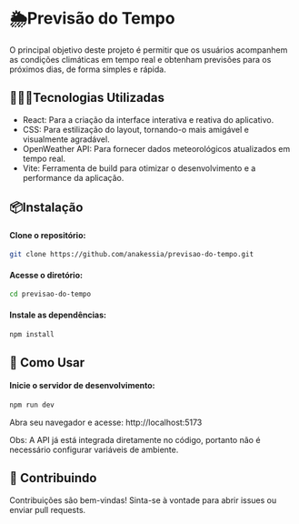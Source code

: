 # 🌦Previsão do Tempo
O principal objetivo deste projeto é permitir que os usuários acompanhem as condições climáticas em tempo real e obtenham previsões para os próximos dias, de forma simples e rápida.

## 👩🏽‍💻Tecnologias Utilizadas
- React: Para a criação da interface interativa e reativa do aplicativo.
- CSS: Para estilização do layout, tornando-o mais amigável e visualmente agradável.
- OpenWeather API: Para fornecer dados meteorológicos atualizados em tempo real.
- Vite: Ferramenta de build para otimizar o desenvolvimento e a performance da aplicação.

## 📦Instalação
<h4>Clone o repositório:</h4>

```bash
git clone https://github.com/anakessia/previsao-do-tempo.git

```
<h4>Acesse o diretório:</h4>

```bash
cd previsao-do-tempo

```
<h4>Instale as dependências:</h4>

```bash
npm install

```

## 🚀 Como Usar
<h4>Inicie o servidor de desenvolvimento:</h4>

```bash
npm run dev

```
Abra seu navegador e acesse: http://localhost:5173
<p>Obs: A API já está integrada diretamente no código, portanto não é necessário configurar variáveis de ambiente.</p>

## 🤝 Contribuindo
Contribuições são bem-vindas! Sinta-se à vontade para abrir issues ou enviar pull requests.


